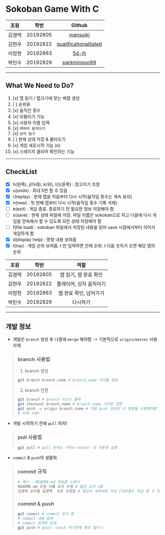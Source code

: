 # Sokoban Game With C

|  조원   |    학번    |                              Github                               |
| :---: | :------: | :---------------------------------------------------------------: |
|  김경택  | 20192805 |              [mansuiki](https://github.com/mansuiki)              |
|  김현우  | 20192822 | [qualificationalitated](https://github.com/qualificationalitated) |  |
|  이정현  | 20192863 |                 [5d-jh](https://github.com/5d-jh)                 |  |
|  박민수  | 20192829 |          [parkminsoo99](https://github.com/parkminsoo99)          |  |

------------
## What We Need to Do?
1. [x] 맵 읽기 / 맵크기에 맞는 배열 생성
2. [ ] 순위표
3. [x] 움직인 횟수 
3. [x] 되돌리기 기능
4. [x] 사용자 이름 입력
4. [x] `캐릭터 움직이기`
5. [x] `상자 밀기`
6. [ ] 현재 상태 저장 & 불러오기
7. [x] 게임 새로시작 기능 (n)
8. [x] 스테이지 클리어 확인하는 기능

------------------
## CheckList
* [x] h(왼쪽), j(아래), k(위), l(오른쪽) : 창고지기 조정
* [x] u(undo) : 최대 5번 할 수 있음
* [x] r(replay) : 현재 맵을 처음부터 다시 시작(움직임 횟수는 계속 유지) 
* [x] n(new) : 첫 번째 맵부터 다시 시작(움직임 횟수 기록 삭제) 
* [ ] e(exit) : 게임 종료. 종료하기 전 필요한 정보 저장해야 함
* [ ] s(save) : 현재 상태 파일에 저장. 파일 이름은 sokoban으로 하고 다음에 다시 게임을 연속해서 할 수 있도록 모든 상태 저장해야 함
* [ ] f(file load) : sokoban 파일에서 저장된 내용을 읽어 save 시점에서부터 이어서 게임하게 함
* [x] d(display help) : 명령 내용 보여줌
* [X] t(top) : 게임 순위 보여줌. t 만 입력하면 전체 순위. t 다음 숫자가 오면 해당 맵의 순위

|  조원   |    학번    |     역할      |
| :---: | :------: | :---------: |
|  김경택  | 20192805 | 맵 읽기, 맵 완료 확인 |
|  김현우  | 20192822 |   플레이어, 상자 움직이기  |
|  이정현  | 20192863 | 맵 완료 확인, 넘어가기|
|  박민수  | 20192829 |   다시하기     |


------------
## 개발 정보
* 개발은 `branch` 생성 후 나중에 `merge` 해야함 -> 기본적으로 `origin/master` 사용 자제

> ### branch 사용법
> 1. branch 생성
> ```zsh
> git branch branch_name # branch_name 가지를 생성
> ```
> 2. branch 전환
> ```zsh
> git branch # branch 리스트 출력
> git checkout branch_name # branch_name 가지로 전환
> git push -u origin branch_name # 처음 push 한다면 이 명령을 수행해야함
> # 이제 사용!
> ```

* 개발 시작하기 전에 `pull` 하자!
> ### pull 사용법
> ```zsh
> git pull # pull 원하는 가지나 master 로 이동후 실행
> ```

* `commit` & `push`의 생활화
> ### commit 규칙
> ```zsh
> # 예시 : README.md 파일을 수정시
> README.md 조원 이름 오타 수정 # 짧은 요약 1줄
> 김경태 오타를 김경택  으로 수정함 # 필요시 세부내용 작성 (여러줄도 작성 할 수 있음)
> ```
> ### commit & push
> ```zsh
> git commit # commit 창이 뜸
> # commit 내용 입력
> # commit 입력창 닫힘
> git push # push! (push 하기전에 확인 필수!)
> ```
